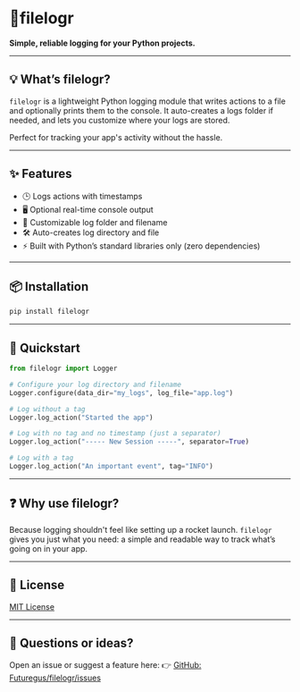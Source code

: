 # 📂filelogr

**Simple, reliable logging for your Python projects.**

---

## 💡 What’s filelogr?

`filelogr` is a lightweight Python logging module that writes actions to a file and optionally prints them to the console. It auto-creates a logs folder if needed, and lets you customize where your logs are stored. 

Perfect for tracking your app's activity without the hassle.

---

## ✨ Features

- 🕒 Logs actions with timestamps
- 🖥️ Optional real-time console output
- 📁 Customizable log folder and filename
- 🛠️ Auto-creates log directory and file
- ⚡ Built with Python’s standard libraries only (zero dependencies)

---

## 📦 Installation

```bash
pip install filelogr
````

---

## 🚀 Quickstart

```python
from filelogr import Logger

# Configure your log directory and filename
Logger.configure(data_dir="my_logs", log_file="app.log")

# Log without a tag
Logger.log_action("Started the app")

# Log with no tag and no timestamp (just a separator)
Logger.log_action("----- New Session -----", separator=True)

# Log with a tag
Logger.log_action("An important event", tag="INFO")
```

---

## ❓ Why use filelogr?

Because logging shouldn't feel like setting up a rocket launch. `filelogr` gives you just what you need: a simple and readable way to track what’s going on in your app.

---

## 📄 License

[MIT License](https://github.com/Futuregus/filelogr/blob/main/LICENSE)

---

## 💬 Questions or ideas?

Open an issue or suggest a feature here:
👉 [GitHub: Futuregus/filelogr/issues](https://github.com/Futuregus/filelogr/issues)
